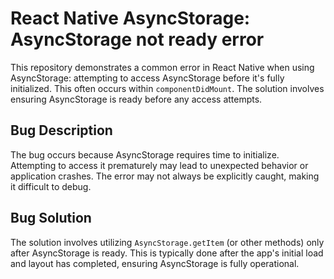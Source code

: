 # React Native AsyncStorage: AsyncStorage not ready error

This repository demonstrates a common error in React Native when using AsyncStorage: attempting to access AsyncStorage before it's fully initialized.  This often occurs within `componentDidMount`.  The solution involves ensuring AsyncStorage is ready before any access attempts.

## Bug Description

The bug occurs because AsyncStorage requires time to initialize.  Attempting to access it prematurely may lead to unexpected behavior or application crashes.  The error may not always be explicitly caught, making it difficult to debug.

## Bug Solution

The solution involves utilizing `AsyncStorage.getItem` (or other methods) only after AsyncStorage is ready. This is typically done after the app's initial load and layout has completed, ensuring AsyncStorage is fully operational.